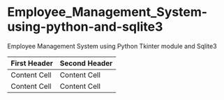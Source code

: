 # Employee_Management_System-using-python-and-sqlite3
Employee Management System using Python Tkinter module and Sqlite3

| First Header  | Second Header |
| ------------- | ------------- |
| Content Cell  | Content Cell  |
| Content Cell  | Content Cell  |



